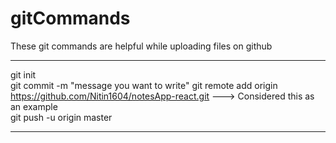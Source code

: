 # gitCommands                                                                                                                                                                       
These git commands are helpful while uploading files on github                                                                       
___________________________________________________________________________________________________________ 
git init  
git commit -m "message you want to write" 
git remote add origin https://github.com/Nitin1604/notesApp-react.git ---> Considered this as an example  
git push -u origin master   
____________________________________________________________________________________________________________
